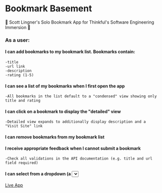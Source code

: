 # Bookmark Basement

🚀 Scott Lingner's Solo Bookmark App for Thinkful's Software Engineering Immersion 🚀

### As a user:

#### I can add bookmarks to my bookmark list. Bookmarks contain:

    -title
    -url link
    -description
    -rating (1-5)

#### I can see a list of my bookmarks when I first open the app

    -All bookmarks in the list default to a "condensed" view showing only title and rating

#### I can click on a bookmark to display the "detailed" view

    -Detailed view expands to additionally display description and a "Visit Site" link

#### I can remove bookmarks from my bookmark list

#### I receive appropriate feedback when I cannot submit a bookmark

    -Check all validations in the API documentation (e.g. title and url field required)
#### I can select from a dropdown (a <select> element) a "minimum rating" to filter the list by all bookmarks rated at or above the chosen selection

[Live App]('https://thinkful-ei-jaguar.github.io/Scott-Bookmarks-App/')
